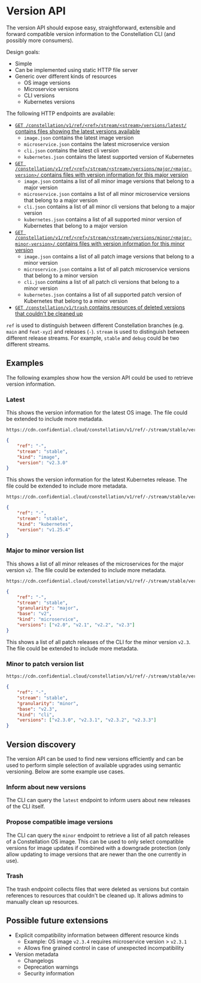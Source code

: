 # Version API

The version API should expose easy, straightforward, extensible and forward compatible version information to the Constellation CLI (and possibly more consumers).

Design goals:

- Simple
- Can be implemented using static HTTP file server
- Generic over different kinds of resources
    - OS image versions
    - Microservice versions
    - CLI versions
    - Kubernetes versions

The following HTTP endpoints are available:

- [`GET /constellation/v1/ref/<ref>/stream/<stream>/versions/latest/` contains files showing the latest versions available](#latest)
    - `image.json` contains the latest image version
    - `microservice.json` contains the latest microservice version
    - `cli.json` contains the latest cli version
    - `kubernetes.json` contains the latest supported version of Kubernetes
- [`GET /constellation/v1/ref/<ref>/stream/<stream>/versions/major/<major-version>/` contains files with version information for this major version](#major-to-minor-version-list)
    - `image.json` contains a list of all minor image versions that belong to a major version
    - `microservice.json` contains a list of all minor microservice versions that belong to a major version
    - `cli.json` contains a list of all minor cli versions that belong to a major version
    - `kubernetes.json` contains a list of all supported minor version of Kubernetes that belong to a major version
- [`GET /constellation/v1/ref/<ref>/stream/<stream>/versions/minor/<major-minor-version>/` contains files with version information for this minor version](#minor-to-patch-version-list)
    - `image.json` contains a list of all patch image versions that belong to a minor version
    - `microservice.json` contains a list of all patch microservice versions that belong to a minor version
    - `cli.json` contains a list of all patch cli versions that belong to a minor version
    - `kubernetes.json` contains a list of all supported patch version of Kubernetes that belong to a minor version
- [`GET /constellation/v1/trash` contains resources of deleted versions that couldn't be cleaned up](#thrash)

`ref` is used to distinguish between different Constellation branches (e.g. `main` and `feat-xyz`) and releases (`-`).
`stream` is used to distinguish between different release streams. For example, `stable` and `debug` could be two different streams.

## Examples

The following examples show how the version API could be used to retrieve version information.

### Latest

This shows the version information for the latest OS image. The file could be extended to include more metadata.

```
https://cdn.confidential.cloud/constellation/v1/ref/-/stream/stable/versions/latest/image.json
```

```json
{
    "ref": "-",
    "stream": "stable",
    "kind": "image",
    "version": "v2.3.0"
}
```

This shows the version information for the latest Kubernetes release. The file could be extended to include more metadata.

```
https://cdn.confidential.cloud/constellation/v1/ref/-/stream/stable/versions/latest/kubernetes.json
```

```json
{
    "ref": "-",
    "stream": "stable",
    "kind": "kubernetes",
    "version": "v1.25.4"
}
```

### Major to minor version list

This shows a list of all minor releases of the microservices for the major version `v2`. The file could be extended to include more metadata.

```
https://cdn.confidential.cloud/constellation/v1/ref/-/stream/stable/versions/major/v2/microservice.json
```

```json
{
    "ref": "-",
    "stream": "stable",
    "granularity": "major",
    "base": "v2",
    "kind": "microservice",
    "versions": ["v2.0", "v2.1", "v2.2", "v2.3"]
}
```

This shows a list of all patch releases of the CLI for the minor version `v2.3`. The file could be extended to include more metadata.

### Minor to patch version list

```
https://cdn.confidential.cloud/constellation/v1/ref/-/stream/stable/versions/minor/v2.3/cli.json
```

```json
{
    "ref": "-",
    "stream": "stable",
    "granularity": "minor",
    "base": "v2.3",
    "kind": "cli",
    "versions": ["v2.3.0", "v2.3.1", "v2.3.2", "v2.3.3"]
}
```

## Version discovery

The version API can be used to find new versions efficiently and can be used to perform simple selection of available upgrades using semantic versioning.
Below are some example use cases.

### Inform about new versions

The CLI can query the `latest` endpoint to inform users about new releases of the CLI itself.

### Propose compatible image versions

The CLI can query the `minor` endpoint to retrieve a list of all patch releases of a Constellation OS image. This can be used to only select compatible versions for image updates if combined with a downgrade protection (only allow updating to image versions that are newer than the one currently in use).

### Trash

The trash endpoint collects files that were deleted as versions but contain references to resources that couldn't be cleaned up.
It allows admins to manually clean up resources.


## Possible future extensions

- Explicit compatibility information between different resource kinds
    - Example: OS image `v2.3.4` requires microservice version > `v2.3.1`
    - Allows fine grained control in case of unexpected incompatibility
- Version metadata
    - Changelogs
    - Deprecation warnings
    - Security information
